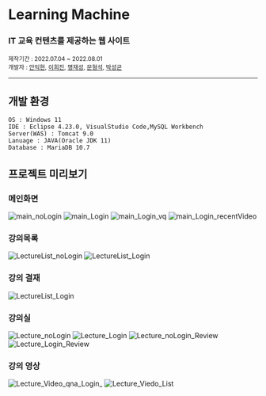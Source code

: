 # Learning Machine

<h3> IT 교육 컨텐츠를 제공하는 웹 사이트</h3>
<small>제작기간 : 2022.07.04 ~ 2022.08.01</small> <br>
<small>개발자 : <a href = "https://github.com/IkhyeonAhn">안익현</a>, <a href="https://github.com/Hijineee">이희진</a>,  <a href = "https://github.com/skek3039">명재성</a>, <a href="https://github.com/Moonmaji">문형석</a>, <a href="https://github.com/ParkGuTy">박성균</a></small>
<hr>

## 개발 환경
    
    OS : Windows 11
    IDE : Eclipse 4.23.0, VisualStudio Code,MySQL Workbench
    Server(WAS) : Tomcat 9.0
    Lanuage : JAVA(Oracle JDK 11)
    Database : MariaDB 10.7

## 프로젝트 미리보기

 ### 메인화면
 ![main_noLogin](./img/20220817_193616.png)
 ![main_Login](./img/0001.png)
 ![main_Login_vq](./img/20220818_202729.png)
 ![main_Login_recentVideo](./img/20220818_202914.png)
 
 ### 강의목록
 ![LectureList_noLogin](./img/20220817_193717.png)
 ![LectureList_Login](./img/20220818_202835.png)

 ### 강의 결재
 ![LectureList_Login](./img/20220818_203321.png)
 
 ### 강의실
 ![Lecture_noLogin](./img/20220817_193810.png)
 ![Lecture_Login](./img/20220818_202948.png)
 ![Lecture_noLogin_Review](./img/0002.png)
 ![Lecture_Login_Review](./img/20220818_203010.png)
 
 ### 강의 영상
  ![Lecture_Video_qna_Login_](./img/20220818_203100.png)
  ![Lecture_Viedo_List](./img/0003.png)
 
